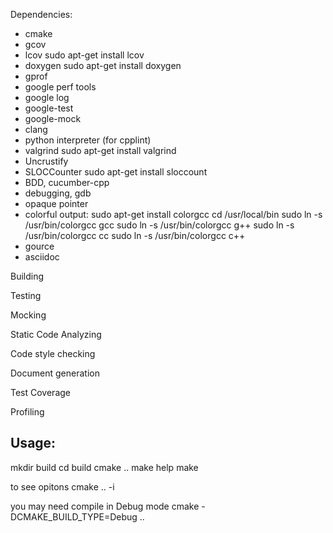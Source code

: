 

Dependencies:
  - cmake
  - gcov
  - lcov
        sudo apt-get install lcov
  - doxygen
        sudo apt-get install doxygen
  - gprof
  - google perf tools
  - google log
  - google-test
  - google-mock
  - clang
  - python interpreter (for cpplint)
  - valgrind
        sudo apt-get install valgrind
  - Uncrustify
  - SLOCCounter
        sudo apt-get install sloccount
  - BDD, cucumber-cpp
  - debugging, gdb
  - opaque pointer
  - colorful output:
      sudo apt-get install colorgcc
      cd /usr/local/bin
      sudo ln -s /usr/bin/colorgcc gcc
      sudo ln -s /usr/bin/colorgcc g++
      sudo ln -s /usr/bin/colorgcc cc
      sudo ln -s /usr/bin/colorgcc c++
  - gource
  - asciidoc

Building

Testing

Mocking

Static Code Analyzing

Code style checking

Document generation

Test Coverage

Profiling



Usage:
------

mkdir build
cd build
cmake ..
make help
make <target>


to see opitons
cmake .. -i

you may need compile in Debug mode
cmake -DCMAKE_BUILD_TYPE=Debug ..